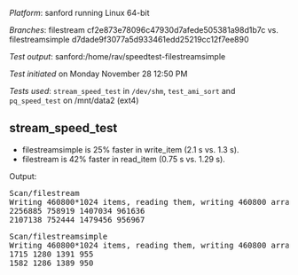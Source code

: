 *Platform*: sanford running Linux 64-bit

*Branches*: filestream cf2e873e78096c47930d7afede505381a98d1b7c vs. filestreamsimple d7dade9f3077a5d933461edd25219cc12f7ee890

*Test output*: sanford:/home/rav/speedtest-filestreamsimple

*Test initiated* on Monday November 28 12:50 PM

*Tests used*: `stream_speed_test` in `/dev/shm`, `test_ami_sort` and `pq_speed_test` on /mnt/data2 (ext4)

stream_speed_test
-----------------
* filestreamsimple is 25% faster in write_item (2.1 s vs. 1.3 s).
* filestream is 42% faster in read_item (0.75 s vs. 1.29 s).

Output:

<pre>
Scan/filestream
Writing 460800*1024 items, reading them, writing 460800 arrays, reading them
2256885 758919 1407034 961636
2107138 752444 1479456 956967
</pre>
<pre>
Scan/filestreamsimple
Writing 460800*1024 items, reading them, writing 460800 arrays, reading them
1715 1280 1391 955
1582 1286 1389 950
</pre>
